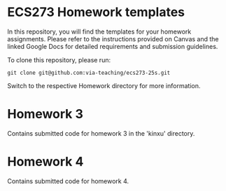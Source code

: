 # ECS273 Homework templates
In this repository, you will find the templates for your homework assignments.
Please refer to the instructions provided on Canvas and the linked Google Docs for detailed requirements and submission guidelines.

To clone this repository, please run:
```
git clone git@github.com:via-teaching/ecs273-25s.git
```

Switch to the respective Homework directory for more information.

# Homework 3
Contains submitted code for homework 3 in the 'kinxu' directory.

# Homework 4
Contains submitted code for homework 4.
